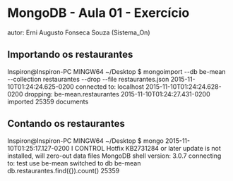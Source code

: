 # MongoDB - Aula 01 - Exercício
autor: Erni Augusto Fonseca Souza (Sistema_On)

## Importando os restaurantes
Inspiron@Inspiron-PC MINGW64 ~/Desktop
$ mongoimport --db be-mean --collection restaurantes --drop --file restaurantes.json
2015-11-10T01:24:24.625-0200    connected to: localhost
2015-11-10T01:24:24.628-0200    dropping: be-mean.restaurantes
2015-11-10T01:24:27.431-0200    imported 25359 documents

## Contando os restaurantes
Inspiron@Inspiron-PC MINGW64 ~/Desktop
$ mongo
2015-11-10T01:25:17.127-0200 I CONTROL  Hotfix KB2731284 or later update is not installed, will zero-out data files
MongoDB shell version: 3.0.7
connecting to: test
use be-mean
switched to db be-mean
db.restaurantes.find({}).count()
25359

